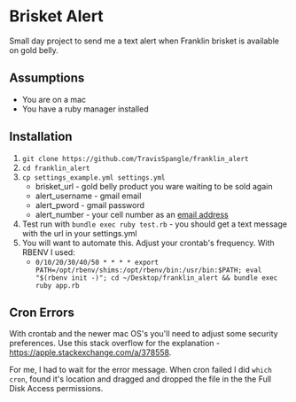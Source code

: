 # Brisket Alert

Small day project to send me a text alert when Franklin brisket is available on gold belly.

## Assumptions

* You are on a mac
* You have a ruby manager installed

## Installation

1. `git clone https://github.com/TravisSpangle/franklin_alert`
2. `cd franklin_alert`
3. `cp settings_example.yml settings.yml`
    * brisket_url - gold belly product you ware waiting to be sold again
    * alert_username - gmail email 
    * alert_pword - gmail password 
    * alert_number - your cell number as an [email address](https://20somethingfinance.com/how-to-send-text-messages-sms-via-email-for-free/)
4. Test run with `bundle exec ruby test.rb` - you should get a text message with the url in your settings.yml
5. You will want to automate this. Adjust your crontab's frequency. With RBENV I used:
    * `0/10/20/30/40/50 * * * * export PATH=/opt/rbenv/shims:/opt/rbenv/bin:/usr/bin:$PATH; eval "$(rbenv init -)"; cd ~/Desktop/franklin_alert && bundle exec ruby app.rb`

## Cron Errors

With crontab and the newer mac OS's you'll need to adjust some security preferences. Use this stack overflow for the explanation - https://apple.stackexchange.com/a/378558.

For me, I had to wait for the error message. When cron failed I did `which cron`, found it's location and dragged and dropped the file in the the Full Disk Access permissions. 
